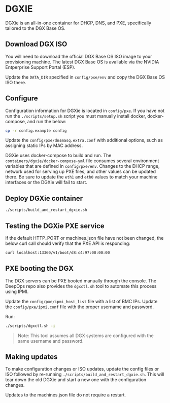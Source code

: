 # DGXIE

DGXie is an all-in-one container for DHCP, DNS, and PXE, specifically tailored to the DGX Base OS.

## Download DGX ISO

You will need to download the official DGX Base OS ISO image to your provisioning machine. The latest DGX Base OS is available via the NVIDIA Entperprise Support Portal (ESP).

Update the `DATA_DIR` specified in `config/pxe/env` and copy the DGX Base OS ISO there.

## Configure

Configuration information for DGXie is located in `config/pxe`. If you have not run the `./scripts/setup.sh` script you must manually install docker, docker-compose, and run the below:

```sh
cp -r config.example config
```

Update the `config/pxe/dnsmasq.extra.conf` with additional options, such as assigning static IPs by MAC address.

DGXie uses docker-compose to build and run. The `containers/dgxie/docker-compose-yml` file consumes several environment variables that are defined in `config/pxe/env`. Changes to the DHCP range, network used for serving up PXE files, and other values can be updated there. Be sure to update the `eth1` and `eth0` values to match your machine interfaces or the DGXie will fail to start.

## Deploy DGXie container

```sh
./scripts/build_and_restart_dgxie.sh
```

## Testing the DGXie PXE service

If the default HTTP_PORT or machines.json file have not been changed, the below curl call should verify that the PXE API is responding:

```sh
curl localhost:13360/v1/boot/d8:c4:97:00:00:00
```

## PXE booting the DGX

The DGX servers can be PXE booted manually through the console. The DeepOps repo also provides the `dgxctl.sh` tool to automate this process using IPMI.

Update the `config/pxe/ipmi_host_list` file with a list of BMC IPs.
Update the `config/pxe/ipmi.conf` file with the proper username and password.

Run:

```sh
./scripts/dgxctl.sh -i
```

   > Note: This tool assumes all DGX systems are configured with the same username and password.


## Making updates

To make configuration changes or ISO updates, update the config files or ISO followed by re-running `./scripts/build_and_restart_dgxie.sh`. This will tear down the old DGXie and start a new one with the configuration changes.

Updates to the machines.json file do not require a restart.
